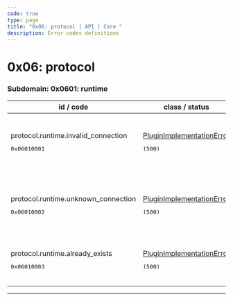 ```yaml
---
code: true
type: page
title: "0x06: protocol | API | Core "
description: Error codes definitions
---
```


[//]: # (This documentation is auto-generated)
[//]: # (If you need to update this page, execute: npm run doc-error-codes)

# 0x06: protocol



### Subdomain: 0x0601: runtime

| id / code | class / status | message | description |
| --------- | -------------- | --------| ----------- |
| protocol.runtime.invalid_connection<br/><pre>0x06010001</pre>  | [PluginImplementationError](/core/2/api/errors/error-codes#pluginimplementationerror) <pre>(500)</pre> | Invalid connection: %s (missing id or protocol) | Connection objects must have both their id and protocol set |
| protocol.runtime.unknown_connection<br/><pre>0x06010002</pre>  | [PluginImplementationError](/core/2/api/errors/error-codes#pluginimplementationerror) <pre>(500)</pre> | Unable to remove connection - unknown connection identifier: %s | The provided connection identifier is unknown |
| protocol.runtime.already_exists<br/><pre>0x06010003</pre>  | [PluginImplementationError](/core/2/api/errors/error-codes#pluginimplementationerror) <pre>(500)</pre> | A protocol of the same name already exists: %s | A protocol of the same name already exists |

---
